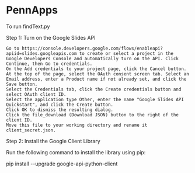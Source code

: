 # PennApps
 To run findText.py

 Step 1: Turn on the Google Slides API

    Go to https://console.developers.google.com/flows/enableapi?apiid=slides.googleapis.com to create or select a project in the Google Developers Console and automatically turn on the API. Click Continue, then Go to credentials.
    On the Add credentials to your project page, click the Cancel button.
    At the top of the page, select the OAuth consent screen tab. Select an Email address, enter a Product name if not already set, and click the Save button.
    Select the Credentials tab, click the Create credentials button and select OAuth client ID.
    Select the application type Other, enter the name "Google Slides API Quickstart", and click the Create button.
    Click OK to dismiss the resulting dialog.
    Click the file_download (Download JSON) button to the right of the client ID.
    Move this file to your working directory and rename it client_secret.json.

Step 2: Install the Google Client Library

Run the following command to install the library using pip:

pip install --upgrade google-api-python-client
